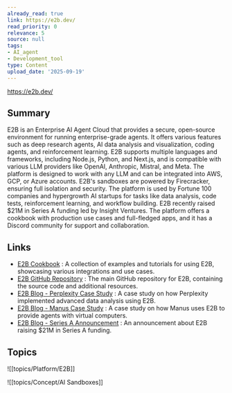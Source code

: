 ```yaml
---
already_read: true
link: https://e2b.dev/
read_priority: 0
relevance: 5
source: null
tags:
- AI_agent
- Development_tool
type: Content
upload_date: '2025-09-19'
---
```


https://e2b.dev/
## Summary

E2B is an Enterprise AI Agent Cloud that provides a secure, open-source environment for running enterprise-grade agents. It offers various features such as deep research agents, AI data analysis and visualization, coding agents, and reinforcement learning. E2B supports multiple languages and frameworks, including Node.js, Python, and Next.js, and is compatible with various LLM providers like OpenAI, Anthropic, Mistral, and Meta. The platform is designed to work with any LLM and can be integrated into AWS, GCP, or Azure accounts. E2B's sandboxes are powered by Firecracker, ensuring full isolation and security. The platform is used by Fortune 100 companies and hypergrowth AI startups for tasks like data analysis, code tests, reinforcement learning, and workflow building. E2B recently raised $21M in Series A funding led by Insight Ventures. The platform offers a cookbook with production use cases and full-fledged apps, and it has a Discord community for support and collaboration.
## Links

- [E2B Cookbook](https://github.com/e2b-dev/e2b-cookbook) : A collection of examples and tutorials for using E2B, showcasing various integrations and use cases.
- [E2B GitHub Repository](https://github.com/e2b-dev) : The main GitHub repository for E2B, containing the source code and additional resources.
- [E2B Blog - Perplexity Case Study](https://www.e2b.dev/blog/how-perplexity-implemented-advanced-data-analysis-for-pro-users-in-1-week) : A case study on how Perplexity implemented advanced data analysis using E2B.
- [E2B Blog - Manus Case Study](https://www.e2b.dev/blog/how-manus-uses-e2b-to-provide-agents-with-virtual-computers) : A case study on how Manus uses E2B to provide agents with virtual computers.
- [E2B Blog - Series A Announcement](http://e2b.dev/blog/series-a) : An announcement about E2B raising $21M in Series A funding.

## Topics

![[topics/Platform/E2B]]

![[topics/Concept/AI Sandboxes]]